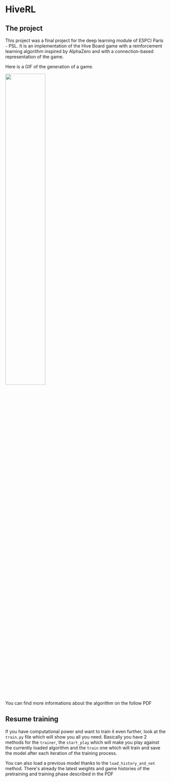 # HiveRL

## The project

This project was a final project for the deep learning module of ESPCI Paris - PSL.
It is an implementation of the Hive Board game with a reinforcement learning algorithm inspired by AlphaZero and with a connection-based
representation of the game.

Here is a GIF of the generation of a game.

<img src="https://user-images.githubusercontent.com/91033856/235407976-13716e9d-2c0c-40f9-8aba-7562891547db.gif" width=50% height=50%>

You can find more informations about the algorithm on the follow PDF

## Resume training
If you have computational power and want to train it even further, look at the
```train.py``` file which will show you all you need. Basically you have 2
methods for the ```trainer```, the ```start_play``` which will make you play
against the currently loaded algorithm and the ```train``` one which will train and
save the model after each iteration of the training process.

You can also load a previous model thanks to the ```load_history_and_net```
method. There's already the latest weights and game histories of the pretraining
and training phase described in the PDF
